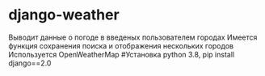 # django-weather
Выводит данные о погоде в введеных пользователем городах 
Имеется функция сохранения поиска и отображения нескольких городов
Используется OpenWeatherMap
#Установка
python 3.8, 
pip install django==2.0

